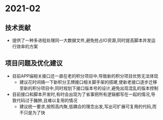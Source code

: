 # 2021-02
## 技术贡献
- 提供了一种多进程处理同一大数据文件,避免抢占IO资源,同时提高脚本并发运行效率的方案

## 项目问题及优化建议
- 目前APP端相关接口还一直在老的积分项目中,导致新的积分项目优势无法体现
    - 建议花时间搞一下新积分王牌接口相关脚手架的搭建,使新老接口逐步迁移至新的积分项目中,同时规划下接口版本号的设计,避免出现混乱的版本控制
- 目前接口和脚本开发时,有时会出现为了省事把所有逻辑都写在一起的情况,导致代码过于臃肿,且难以复用的情况
    - 建议统一要求,按照高内聚,低耦合的理念出发,写出可扩展可复用的代码,而不只是为了快